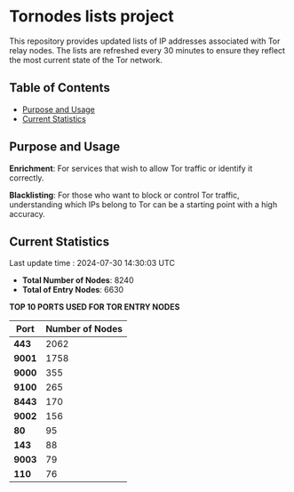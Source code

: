 # Tornodes lists project

This repository provides updated lists of IP addresses associated with Tor relay nodes. The lists are refreshed every 30 minutes to ensure they reflect the most current state of the Tor network.

## Table of Contents

- [Purpose and Usage](#purpose-and-usage)
- [Current Statistics](#current-statistics)


## Purpose and Usage

**Enrichment**: For services that wish to allow Tor traffic or identify it correctly.

**Blacklisting**: For those who want to block or control Tor traffic, understanding which IPs belong to Tor can be a starting point with a high accuracy.

## Current Statistics

Last update time : 2024-07-30 14:30:03 UTC

- **Total Number of Nodes**: 8240
- **Total of Entry Nodes**: 6630

**TOP 10 PORTS USED FOR TOR ENTRY NODES**

| **Port** | **Number of Nodes** |
|------|-----------------|
| **443**   | 2062  |
| **9001**   | 1758  |
| **9000**   | 355  |
| **9100**   | 265  |
| **8443**   | 170  |
| **9002**   | 156  |
| **80**   | 95  |
| **143**   | 88  |
| **9003**   | 79  |
| **110**   | 76  |

